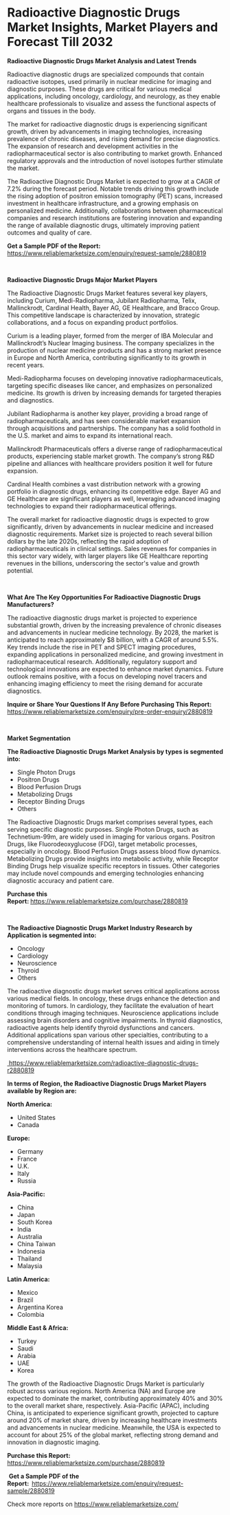 <p><h1>Radioactive Diagnostic Drugs Market Insights, Market Players and Forecast Till 2032</h1></p><p><strong>Radioactive Diagnostic Drugs Market Analysis and Latest Trends</strong></p>
<p><p>Radioactive diagnostic drugs are specialized compounds that contain radioactive isotopes, used primarily in nuclear medicine for imaging and diagnostic purposes. These drugs are critical for various medical applications, including oncology, cardiology, and neurology, as they enable healthcare professionals to visualize and assess the functional aspects of organs and tissues in the body.</p><p>The market for radioactive diagnostic drugs is experiencing significant growth, driven by advancements in imaging technologies, increasing prevalence of chronic diseases, and rising demand for precise diagnostics. The expansion of research and development activities in the radiopharmaceutical sector is also contributing to market growth. Enhanced regulatory approvals and the introduction of novel isotopes further stimulate the market.</p><p>The Radioactive Diagnostic Drugs Market is expected to grow at a CAGR of 7.2% during the forecast period. Notable trends driving this growth include the rising adoption of positron emission tomography (PET) scans, increased investment in healthcare infrastructure, and a growing emphasis on personalized medicine. Additionally, collaborations between pharmaceutical companies and research institutions are fostering innovation and expanding the range of available diagnostic drugs, ultimately improving patient outcomes and quality of care.</p></p>
<p><strong>Get a Sample PDF of the Report:&nbsp;</strong> <a href="https://www.reliablemarketsize.com/enquiry/request-sample/2880819?utm_campaign=3169&utm_medium=2&utm_source=Github&utm_content=ia&utm_term=12032025&utm_id=radioactive-diagnostic-drugs">https://www.reliablemarketsize.com/enquiry/request-sample/2880819</a></p>
<p>&nbsp;</p>
<p><strong>Radioactive Diagnostic Drugs Major Market Players</strong></p>
<p><p>The Radioactive Diagnostic Drugs Market features several key players, including Curium, Medi-Radiopharma, Jubilant Radiopharma, Telix, Mallinckrodt, Cardinal Health, Bayer AG, GE Healthcare, and Bracco Group. This competitive landscape is characterized by innovation, strategic collaborations, and a focus on expanding product portfolios.</p><p>Curium is a leading player, formed from the merger of IBA Molecular and Mallinckrodt’s Nuclear Imaging business. The company specializes in the production of nuclear medicine products and has a strong market presence in Europe and North America, contributing significantly to its growth in recent years. </p><p>Medi-Radiopharma focuses on developing innovative radiopharmaceuticals, targeting specific diseases like cancer, and emphasizes on personalized medicine. Its growth is driven by increasing demands for targeted therapies and diagnostics.</p><p>Jubilant Radiopharma is another key player, providing a broad range of radiopharmaceuticals, and has seen considerable market expansion through acquisitions and partnerships. The company has a solid foothold in the U.S. market and aims to expand its international reach.</p><p>Mallinckrodt Pharmaceuticals offers a diverse range of radiopharmaceutical products, experiencing stable market growth. The company’s strong R&D pipeline and alliances with healthcare providers position it well for future expansion.</p><p>Cardinal Health combines a vast distribution network with a growing portfolio in diagnostic drugs, enhancing its competitive edge. Bayer AG and GE Healthcare are significant players as well, leveraging advanced imaging technologies to expand their radiopharmaceutical offerings.</p><p>The overall market for radioactive diagnostic drugs is expected to grow significantly, driven by advancements in nuclear medicine and increased diagnostic requirements. Market size is projected to reach several billion dollars by the late 2020s, reflecting the rapid adoption of radiopharmaceuticals in clinical settings. Sales revenues for companies in this sector vary widely, with larger players like GE Healthcare reporting revenues in the billions, underscoring the sector's value and growth potential.</p></p>
<p>&nbsp;</p>
<p><strong>What Are The Key Opportunities For Radioactive Diagnostic Drugs Manufacturers?</strong></p>
<p><p>The radioactive diagnostic drugs market is projected to experience substantial growth, driven by the increasing prevalence of chronic diseases and advancements in nuclear medicine technology. By 2028, the market is anticipated to reach approximately $8 billion, with a CAGR of around 5.5%. Key trends include the rise in PET and SPECT imaging procedures, expanding applications in personalized medicine, and growing investment in radiopharmaceutical research. Additionally, regulatory support and technological innovations are expected to enhance market dynamics. Future outlook remains positive, with a focus on developing novel tracers and enhancing imaging efficiency to meet the rising demand for accurate diagnostics.</p></p>
<p><strong>Inquire or Share Your Questions If Any Before Purchasing This Report:</strong> <a href="https://www.reliablemarketsize.com/enquiry/pre-order-enquiry/2880819?utm_campaign=3169&utm_medium=2&utm_source=Github&utm_content=ia&utm_term=12032025&utm_id=radioactive-diagnostic-drugs">https://www.reliablemarketsize.com/enquiry/pre-order-enquiry/2880819</a></p>
<p>&nbsp;</p>
<p><strong>Market Segmentation</strong></p>
<p><strong>The Radioactive Diagnostic Drugs Market Analysis by types is segmented into:</strong></p>
<p><ul><li>Single Photon Drugs</li><li>Positron Drugs</li><li>Blood Perfusion Drugs</li><li>Metabolizing Drugs</li><li>Receptor Binding Drugs</li><li>Others</li></ul></p>
<p><p>The Radioactive Diagnostic Drugs market comprises several types, each serving specific diagnostic purposes. Single Photon Drugs, such as Technetium-99m, are widely used in imaging for various organs. Positron Drugs, like Fluorodeoxyglucose (FDG), target metabolic processes, especially in oncology. Blood Perfusion Drugs assess blood flow dynamics. Metabolizing Drugs provide insights into metabolic activity, while Receptor Binding Drugs help visualize specific receptors in tissues. Other categories may include novel compounds and emerging technologies enhancing diagnostic accuracy and patient care.</p></p>
<p><strong>Purchase this Report:&nbsp;</strong><a href="https://www.reliablemarketsize.com/purchase/2880819?utm_campaign=3169&utm_medium=2&utm_source=Github&utm_content=ia&utm_term=12032025&utm_id=radioactive-diagnostic-drugs">https://www.reliablemarketsize.com/purchase/2880819</a></p>
<p>&nbsp;</p>
<p><strong>The Radioactive Diagnostic Drugs Market Industry Research by Application is segmented into:</strong></p>
<p><ul><li>Oncology</li><li>Cardiology</li><li>Neuroscience</li><li>Thyroid</li><li>Others</li></ul></p>
<p><p>The radioactive diagnostic drugs market serves critical applications across various medical fields. In oncology, these drugs enhance the detection and monitoring of tumors. In cardiology, they facilitate the evaluation of heart conditions through imaging techniques. Neuroscience applications include assessing brain disorders and cognitive impairments. In thyroid diagnostics, radioactive agents help identify thyroid dysfunctions and cancers. Additional applications span various other specialties, contributing to a comprehensive understanding of internal health issues and aiding in timely interventions across the healthcare spectrum.</p></p>
<p><a href="https://www.reliablemarketsize.com/radioactive-diagnostic-drugs-r2880819?utm_campaign=3169&utm_medium=2&utm_source=Github&utm_content=ia&utm_term=12032025&utm_id=radioactive-diagnostic-drugs">&nbsp;https://www.reliablemarketsize.com/radioactive-diagnostic-drugs-r2880819</a></p>
<p><strong>In terms of Region, the Radioactive Diagnostic Drugs Market Players available by Region are:</strong></p>
<p>
    <p> <strong> North America: </strong>
        <ul>
            <li>United States</li>
            <li>Canada</li>
        </ul>
        </p> 
    <p> <strong> Europe: </strong>
        <ul>
            <li>Germany</li>
            <li>France</li>
            <li>U.K.</li>
            <li>Italy</li>
            <li>Russia</li>
        </ul>
        </p> 
    <p> <strong> Asia-Pacific: </strong>
        <ul>
            <li>China</li>
            <li>Japan</li>
            <li>South Korea</li>
            <li>India</li>
            <li>Australia</li>
            <li>China Taiwan</li>
            <li>Indonesia</li>
            <li>Thailand</li>
            <li>Malaysia</li>
        </ul>
        </p> 
    <p> <strong> Latin America: </strong>
        <ul>
            <li>Mexico</li>
            <li>Brazil</li>
            <li>Argentina Korea</li>
            <li>Colombia</li>
        </ul>
        </p> 
    <p> <strong> Middle East & Africa: </strong>
        <ul>
            <li>Turkey</li>
            <li>Saudi</li>
            <li>Arabia</li>
            <li>UAE</li>
            <li>Korea</li>
        </ul>
    </p>
    </p>
<p><p>The growth of the Radioactive Diagnostic Drugs Market is particularly robust across various regions. North America (NA) and Europe are expected to dominate the market, contributing approximately 40% and 30% to the overall market share, respectively. Asia-Pacific (APAC), including China, is anticipated to experience significant growth, projected to capture around 20% of market share, driven by increasing healthcare investments and advancements in nuclear medicine. Meanwhile, the USA is expected to account for about 25% of the global market, reflecting strong demand and innovation in diagnostic imaging.</p></p>
<p><strong>Purchase this Report: </strong><a href="https://www.reliablemarketsize.com/purchase/2880819?utm_campaign=3169&utm_medium=2&utm_source=Github&utm_content=ia&utm_term=12032025&utm_id=radioactive-diagnostic-drugs">https://www.reliablemarketsize.com/purchase/2880819</a></p>
<p>&nbsp;<strong>Get a Sample PDF of the Report:&nbsp;&nbsp;</strong><a href="https://www.reliablemarketsize.com/enquiry/request-sample/2880819?utm_campaign=3169&utm_medium=2&utm_source=Github&utm_content=ia&utm_term=12032025&utm_id=radioactive-diagnostic-drugs">https://www.reliablemarketsize.com/enquiry/request-sample/2880819</a></p>
<p><strong></strong></p>
<p>Check more reports on <a href="https://www.reliablemarketsize.com/?utm_campaign=3169&utm_medium=2&utm_source=Github&utm_content=ia&utm_term=12032025&utm_id=radioactive-diagnostic-drugs">https://www.reliablemarketsize.com/</a></p>